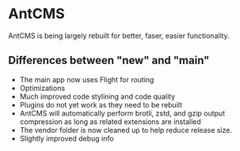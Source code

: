 # AntCMS

AntCMS is being largely rebuilt for better, faser, easier functionality.

## Differences between "new" and "main"

- The main app now uses Flight for routing
- Optimizations
- Much improved code stylining and code quality
- Plugins do not yet work as they need to be rebuilt
- AntCMS will automatically perform brotli, zstd, and gzip output compression as long as related extensions are installed
- The vendor folder is now cleaned up to help reduce release size.
- Slightly improved debug info
